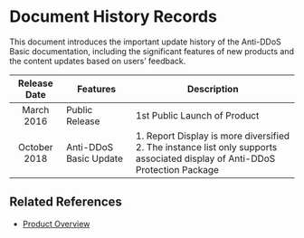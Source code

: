 # Document History Records

This document introduces the important update history of the Anti-DDoS Basic documentation, including the significant features of new products and the content updates based on users’ feedback.

|  Release Date  | Features         | Description                                                       |
| :--------: | ------------ | ---------------------------------------------------------- |
| March 2016  | Public Release     | 1st Public Launch of Product                                         |
| October 2018 | Anti-DDoS Basic Update | 1. Report Display is more diversified <br />2. The instance list only supports associated display of Anti-DDoS Protection Package |


## Related References

- [Product Overview](https://github.com/jdcloudcom/cn/blob/edit/documentation/Cloud-Security/Anti-DDoS-Basic/Introduction/Product-Overview.md)
